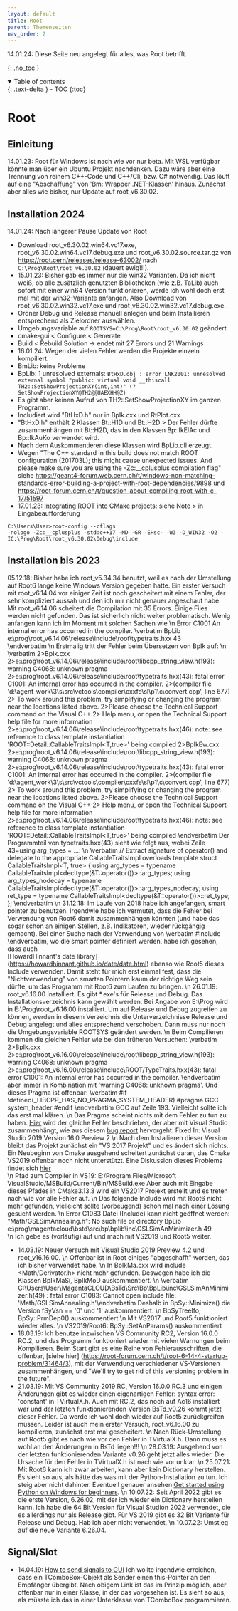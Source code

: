 ```yaml
---
layout: default
title: Root
parent: Themenseiten
nav_order: 2
---
```

14.01.24: Diese Seite neu angelegt für alles, was Root betrifft.

{: .no_toc }
<details open markdown="block">
  <summary>
    Table of contents
  </summary>
  {: .text-delta }
- TOC
{:toc}
</details>

# Root

## Einleitung

14.01.23: Root für Windows ist nach wie vor nur beta. Mit WSL verfügbar könnte man über ein Ubuntu Projekt
nachdenken. Dazu wäre aber eine Trennung von reinem C++-Code und C++/Cli, bzw. C# notwendig. Das löuft auf 
eine "Abschaffung" von 'Bm: Wrapper .NET-Klassen' hinaus. Zunächst aber alles wie bisher, nur Update auf
root_v6.30.02.

## Installation 2024

14.01.24: Nach längerer Pause Update von Root
- Download root_v6.30.02.win64.vc17.exe, root_v6.30.02.win64.vc17.debug.exe und root_v6.30.02.source.tar.gz
von https://root.cern/releases/release-63002/ nach ````C:\Prog\Root\root_v6.30.02```` (dauert ewig!!!).
- 15.01.23: Bisher gab es immer nur die win32 Varianten. Da ich nicht weiß, ob alle zusätzlich genutzten 
Bibliotheken (wie z.B. TaLib) auch sofort mit einer win64 Version funktionieren, werde ich wohl doch erst mal mit 
der win32-Variante anfangen. Also Download von root_v6.30.02.win32.vc17.exe und 
root_v6.30.02.win32.vc17.debug.exe.
- Ordner Debug und Release manuell anlegen und beim Installieren entsprechend als Zielordner auswählen.
- Umgebungsvariable auf ````ROOTSYS=C:\Prog\Root\root_v6.30.02```` geändert
- cmake-gui < Configure < Generate
- Build < Rebuild Solution -> endet mit 27 Errors und 21 Warnings
- 16.01.24: Wegen der vielen Fehler werden die Projekte einzeln kompiliert.
- BmLib: keine Probleme
- BpLib: 
1 unresolved externals: ````BtHxD.obj : error LNK2001: unresolved external symbol "public: virtual void __thiscall 
TH2::SetShowProjectionXY(int,int)" (?SetShowProjectionXY@TH2@@UAEXHH@Z)````
 - Es gibt aber keinen Aufruf von TH2::SetShowProjectionXY im ganzen Programm. 
 - Includiert wird "BtHxD.h" nur in BpIk.cxx und RtPlot.cxx
 - "BtHxD.h" enthält 2 Klassen Bt::H1D und Bt::H2D > Der Fehler dürfte zusammenhängen mit Bt::H2D, das  in 
 den Klassen Bp::IkElAc und Bp::IkAuKo verwendet wird.
 - Nach dem Auskommentieren diese Klassen wird BpLib.dll erzeugt.
 - Wegen "The C++ standard in this build does not match ROOT configuration (201703L); this might cause 
 unexpected issues. And please make sure you are using the -Zc:__cplusplus compilation flag" siehe
 https://geant4-forum.web.cern.ch/t/windows-non-matching-standards-error-building-a-project-with-root-dependencies/9898
 und https://root-forum.cern.ch/t/question-about-compiling-root-with-c-17/51597
 - 17.01.23: [Integrating ROOT into CMake projects](
 https://root.cern/manual/integrate_root_into_my_cmake_project/): siehe Note > in Eingabeaufforderung
 ````
 C:\Users\User>root-config --cflags
 -nologo -Zc:__cplusplus -std:c++17 -MD -GR -EHsc- -W3 -D_WIN32 -O2 -IC:\Prog\Root\root_v6.30.02\Debug\include
````


## Installation bis 2023
05.12.18: Bisher habe ich root_v5.34.34 benutzt, weil es nach der Umstellung auf Root6
lange keine Windows Version gegeben hatte. Ein erster Versuch mit root_v6.14.04 vor
einiger Zeit ist noch gescheitert mit einem Fehler, der sehr kompliziert aussah und den
ich mir nicht genauer angeschaut habe. Mit root_v6.14.06 scheitert die Compilation mit
35 Errors. Einige Files werden nicht gefunden. Das ist sicherlich nicht weiter 
problematisch. Wenig anfangen kann ich im Moment mit solchen Sachen wie
\n Error	C1001	An internal error has occurred in the compiler.
\verbatim
BpLib	e:\prog\root_v6.14.06\release\include\root\typetraits.hxx	43	
\endverbatim
\n Erstmalig tritt der Fehler beim Übersetzen von BpIk auf:
\n \verbatim
2>BpIk.cxx
2>e:\prog\root_v6.14.06\release\include\root\libcpp_string_view.h(193): warning C4068: unknown pragma
2>e:\prog\root_v6.14.06\release\include\root\typetraits.hxx(43): fatal error C1001: An internal error has occurred in the compiler.
2>(compiler file 'd:\agent\_work\3\s\src\vctools\compiler\cxxfe\sl\p1\c\convert.cpp', line 677)
2> To work around this problem, try simplifying or changing the program near the locations listed above.
2>Please choose the Technical Support command on the Visual C++
2> Help menu, or open the Technical Support help file for more information
2>e:\prog\root_v6.14.06\release\include\root\typetraits.hxx(46): note: see reference to class template instantiation 'ROOT::Detail::CallableTraitsImpl<T,true>' being compiled
2>BpIkEw.cxx
2>e:\prog\root_v6.14.06\release\include\root\libcpp_string_view.h(193): warning C4068: unknown pragma
2>e:\prog\root_v6.14.06\release\include\root\typetraits.hxx(43): fatal error C1001: An internal error has occurred in the compiler.
2>(compiler file 'd:\agent\_work\3\s\src\vctools\compiler\cxxfe\sl\p1\c\convert.cpp', line 677)
2> To work around this problem, try simplifying or changing the program near the locations listed above.
2>Please choose the Technical Support command on the Visual C++
2> Help menu, or open the Technical Support help file for more information
2>e:\prog\root_v6.14.06\release\include\root\typetraits.hxx(46): note: see reference to class template instantiation 'ROOT::Detail::CallableTraitsImpl<T,true>' being compiled
\endverbatim
Der Programmteil von typetraits.hxx(43) sieht wie folgt aus, wobei 
Zeile 43=using arg_types = ...:
\n 
\verbatim // Extract signature of operator() and delegate to the appropriate CallableTraitsImpl overloads
template <typename T>
struct CallableTraitsImpl<T, true> {
   using arg_types = typename CallableTraitsImpl<decltype(&T::operator())>::arg_types;
   using arg_types_nodecay = typename CallableTraitsImpl<decltype(&T::operator())>::arg_types_nodecay;
   using ret_type = typename CallableTraitsImpl<decltype(&T::operator())>::ret_type;
};
\endverbatim
\n 31.12.18: Im Laufe von 2018 habe ich angefangen, smart pointer zu benutzen. Irgendwie
habe ich vermutet, dass die Fehler bei Verwendung von Root6 damit zusammenhängen könnten
(und habe das sogar schon an einigen Stellen, z.B. Indikatoren, wieder rückgängig 
gemacht). Bei einer Suche nach der Verwendung von 
\verbatim #include <memory> \endverbatim, wo die smart pointer
definiert werden, habe ich gesehen, dass auch  
[HowardHinnant's date library] (https://howardhinnant.github.io/date/date.html)
ebenso wie Root5 dieses Include verwenden. Damit steht für mich erst einmal fest, dass die
"Nichtverwendung" von smarten Pointern kaum der richtige Weg sein dürfte, um das 
Programm mit Root6 zum Laufen zu bringen.
\n 26.01.19: root_v6.16.00 installiert. Es gibt *.exe's für Release und Debug. Das
Installationsverzeichnis kann gewählt werden. Bei Angabe von E:\\Prog wird in
E:\\Prog\\root_v6.16.00 installiert. Um auf Release und Debug zugreifen zu können, werden
in diesem Verzeichnis die Unterverzeichnisse Release und Debug angelegt und alles 
entsprechend verschoben. Dann muss nur noch die Umgebungsvariable ROOTSYS geändert werden.
\n Beim Compilieren kommen die gleichen Fehler wie bei den früheren Versuchen: 
\verbatim 
2>BpIk.cxx
2>e:\prog\root_v6.16.00\release\include\root\libcpp_string_view.h(193): warning C4068: unknown pragma
2>e:\prog\root_v6.16.00\release\include\ROOT/TypeTraits.hxx(43): fatal error C1001: An internal error has occurred in the compiler.
\endverbatim 
aber immer in Kombination mit 'warning C4068: unknown pragma'. Und dieses Pragma ist 
offenbar: \verbatim
#if !defined(_LIBCPP_HAS_NO_PRAGMA_SYSTEM_HEADER)
#pragma GCC system_header
#endif
\endverbatim
GCC auf Zeile 193. Vielleicht sollte ich das erst mal klären.
\n Das Pragma scheint nichts mit dem Fehler zu tun zu haben. 
[Hier](https://root-forum.cern.ch/t/internal-compiler-error-when-compiling-program-which-uses-root6-in-visual-studio/30830)
wird der gleiche Fehler beschrieben, der aber mit Visual Studio zusammenhängt, wie aus
diesem 
[bug report](https://developercommunity.visualstudio.com/content/problem/335088/fatal-error-c1001-an-internal-error-has-occurred-i-24.html)
hervorgeht:  Fixed In: Visual Studio 2019 Version 16.0 Preview 2
\n Nach dem Installieren dieser Version bleibt das Projekt zunächst ein "VS 2017 Projekt" und es 
ändert sich nichts. Ein Neubeginn von Cmake ausgehend scheitert zunächst daran, das Cmake VS2019 
offenbar noch nicht unterstützt. Eine Diskussion dieses Problems findet sich 
[hier](https://developercommunity.visualstudio.com/content/problem/399774/visual-studio-2019-preview-1-running-cmake-on-comm.html)  
\n Pfad zum Compiler in VS19: E:/Program Files/Microsoft VisualStudio/MSBuild/Current/Bin/MSBuild.exe
Aber auch mit Eingabe dieses Pfades in CMake3.13.3 wird ein VS2017 Projekt erstellt und es
treten nach wie vor alle Fehler auf.
\n Das folgende Include wird mit Root6 nicht mehr gefunden, vielleicht sollte (vorbeugend) schon
mal nach einer Lösung gesucht werden.
\n Error C1083 Datei (Include) kann nicht geöffnet werden: "Math/GSLSimAnnealing.h": 
No such file or directory BpLib	e:\\prog\\magentacloud\\bstd\\src\\bp\\bplib\\inc\\GSLSimAnMinimizer.h	49	
\n Ich gebe es (vorläufig) auf und mach mit VS2019 und Root5 weiter.
- 14.03.19: Neuer Versuch mit Visual Studio 2019 Preview 4.2 und root_v16.16.00.
\n Offenbar ist in Root einiges "abgeschafft" worden, das ich bisher verwendet habe.
\n In BpIkMa.cxx wird include <Math/Derivator.h> nicht mehr gefunden. Deswegen habe
ich die Klassen BpIkMaSi, BpIkMoD auskommentiert.
\n \verbatim C:\Users\User\MagentaCLOUD\BsTd\Src\Bp\BpLib\inc\GSLSimAnMinimizer.h(49)
: fatal error C1083: Cannot open include file: 'Math/GSLSimAnnealing.h'\endverbatim
Deshalb in BpSy::Minimize() die Version fSyVsn == '0' und '1' auskommentiert.
\n BpSyTreeIfo, BpSy::PrmDep0() auskommentiert
\n Mit VS2017 und Root5 funktioniert wieder alles.
\n VS2019/Root6: BpSy::SetAnParams() auskommentiert
- 18.03.19: Ich benutze inzwischen VS Community RC2, Version 16.0.0 RC.2, und das
Programm funktioniert wieder mit vielen Warnungen beim Kompilieren. Beim Start gibt
es eine Reihe von Fehlerausschriften, die offenbar, [siehe hier]
(https://root-forum.cern.ch/t/root-6-14-4-startup-problem/31464/3), mit der 
Verwendung verschiedener VS-Versionen zusammenhängen, und "We'll try to get rid of this 
versioning problem in the future".
- 21.03.19: Mit VS Community 2019 RC, Version 16.0.0 RC.3 und einigen Änderungen gibt
es wieder einen eigenartigen Fehler: syntax error: 'constant' in TVirtualX.h. Auch
mit RC.2, das noch auf Ac16 installiert war und der letzten funktionierenden 
Version BsTd_v0.26 kommt jetzt dieser Fehler. Da werde ich wohl doch wieder auf Root5
zurückgreifen müssen. Leider ist auch mein erster Versuch, root_v6.16.00 zu 
kompilieren, zunächst erst mal gescheitert.
\n Nach Rück-Umstellung auf Root5 gibt es nach wie vor den Fehler in TVirtualX.h.
Dann muss es wohl an den Änderungen in BsTd liegen!!!
\n 28.03.19: Ausgehend von der letzten funktionierenden Variante v0.26 geht jetzt 
alles wieder. Die Ursache für den Fehler in TVirtualX.h ist nach wie vor unklar.
\n 25.07.21: Mit Root6 kann ich zwar arbeiten, kann aber kein Dictionary herstellen.
Es sieht so aus, als hätte das was mit der Python-Installation zu tun. Ich steig 
aber nicht dahinter. Eventuell genauer ansehen 
[Get started using Python on Windows for beginners](https://docs.microsoft.com/en-us/windows/python/beginners).
\n 10.07.22: Seit April 2022 gibt es die erste Version, 6.26.02, mit der ich wieder ein Dictionary herstellen kann. Ich
habe die 64 Bit Version für Visual Studion 2022 verwendet, die es allerdings nur als Release gibt. Für VS 2019 gibt es
32 Bit Variante für Release und Debug. Hab ich aber nicht verwendet.
\n 10.07.22: Umstieg auf die neue Variante 6.26.04.

## Signal/Slot

- 14.04.19: [How to send signals to GUI](https://root-forum.cern.ch/t/how-to-send-signals-to-gui/344)
Ich wollte irgendwie erreichen, dass ein TComboBox-Objekt als Sender einen 
this-Pointer an den Empfänger übergibt. Nach obigem Link ist das im Prinzip möglich,
aber offenbar nur in einer Klasse, in der das vorgesehen ist. Es sieht so aus, als 
müsste ich das in einer Unterklasse von TComboBox programmieren.
 